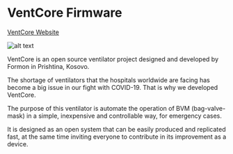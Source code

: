 # VentCore Firmware

[VentCore Website](https://www.ventcore.health)

![alt text](https://www.formon3d.com/ventcore.jpg "VentCore")

VentCore is an open source ventilator project designed and developed by Formon in Prishtina, Kosovo.

The shortage of ventilators that the hospitals worldwide are facing has become a big issue in our fight with COVID-19. That is why we developed VentCore.

The purpose of this ventilator is automate the operation of BVM (bag-valve-mask) in a simple, inexpensive and controllable way, for emergency cases.

It is designed as an open system that can be easily produced and replicated fast, at the same time inviting everyone to contribute in its improvement as a device.
